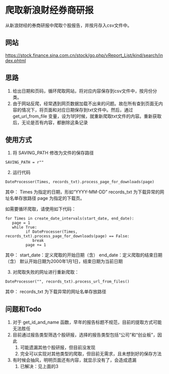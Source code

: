 # 爬取新浪财经券商研报

从新浪财经的券商研报中爬取个股报告，并按月存入csv文件中。

## 网站

https://stock.finance.sina.com.cn/stock/go.php/vReport_List/kind/search/index.phtml

## 思路

1. 给出日期和页码，循环爬取网站，将对应内容保存到csv文件中，按月份分类。
2. 由于网站反爬，经常遇到网页数据加载不出来的问题。故在所有查到页面无内容的情况下，将页面和对应日期保存到txt文件中。然后，通过 get_url_from_file 变量，设为1的时候，就重新爬取txt文件的内容。重新获取后，无论是否有内容，都删除这条记录

## 使用方式

1. 将 SAVING_PATH 修改为文件的保存路径

```
SAVING_PATH = r""
```

2. 运行代码

```
DateProcesser(Times, records_txt).process_page_for_downloads(page)
```

其中：
Times 为指定的日期，形如“YYYY-MM-DD”
records_txt 为下载异常的网址名单存放路径
page 为指定的下载页。

如需要循环爬取，请使用如下代码：

```
for Times in create_date_intervals(start_date, end_date):
   page = 1
   while True:
         if DateProcesser(Times, records_txt).process_page_for_downloads(page) == False:
            break
         page += 1
```
其中：
start_date：定义爬取的开始日期（含）
end_date：定义爬取的结束日期（含）
默认开始日期为2000年1月1日，结束日期为当前日期


3. 对爬取失败的网址进行重新爬取：

```
DateProcesser("", records_txt).process_url_from_files()
```

其中：
records_txt 为下载异常的网址名单存放路径


## 问题和Todo

1. 对于 get_id_and_name 函数，早年的报告标题不规范，目前的提取方式可能无法胜任
2. 目前通过报告类型筛选个股研报，选择的报告类型包括“公司”和“创业板”，因此
   1. 可能遗漏其他个股研报，但目前没发现
   2. 完全可以实现对其他类型的爬取，但目前无需求，且未想到好的保存方法
3. 有时候会抽风，明明页面还有内容，就显示没有了，会造成遗漏
   1. 已解决：见上面的3
